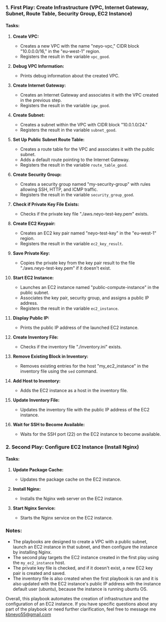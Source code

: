 ### **1. First Play: Create Infrastructure (VPC, Internet Gateway, Subnet, Route Table, Security Group, EC2 Instance)**

#### Tasks:

1. **Create VPC:**
   - Creates a new VPC with the name "neyo-vpc," CIDR block "10.0.0.0/16," in the "eu-west-1" region.
   - Registers the result in the variable `vpc_good`.

2. **Debug VPC Information:**
   - Prints debug information about the created VPC.

3. **Create Internet Gateway:**
   - Creates an Internet Gateway and associates it with the VPC created in the previous step.
   - Registers the result in the variable `igw_good`.

4. **Create Subnet:**
   - Creates a subnet within the VPC with CIDR block "10.0.1.0/24."
   - Registers the result in the variable `subnet_good`.

5. **Set Up Public Subnet Route Table:**
   - Creates a route table for the VPC and associates it with the public subnet.
   - Adds a default route pointing to the Internet Gateway.
   - Registers the result in the variable `route_table_good`.

6. **Create Security Group:**
   - Creates a security group named "my-security-group" with rules allowing SSH, HTTP, and ICMP traffic.
   - Registers the result in the variable `security_group_good`.

7. **Check if Private Key File Exists:**
   - Checks if the private key file "./aws.neyo-test-key.pem" exists.

8. **Create EC2 Keypair:**
   - Creates an EC2 key pair named "neyo-test-key" in the "eu-west-1" region.
   - Registers the result in the variable `ec2_key_result`.

9. **Save Private Key:**
   - Copies the private key from the key pair result to the file "./aws.neyo-test-key.pem" if it doesn't exist.

10. **Start EC2 Instance:**
    - Launches an EC2 instance named "public-compute-instance" in the public subnet.
    - Associates the key pair, security group, and assigns a public IP address.
    - Registers the result in the variable `ec2_instance`.

11. **Display Public IP:**
    - Prints the public IP address of the launched EC2 instance.

12. **Create Inventory File:**
    - Checks if the inventory file "./inventory.ini" exists.

13. **Remove Existing Block in Inventory:**
    - Removes existing entries for the host "my_ec2_instance" in the inventory file using the `sed` command.

14. **Add Host to Inventory:**
    - Adds the EC2 instance as a host in the inventory file.

15. **Update Inventory File:**
    - Updates the inventory file with the public IP address of the EC2 instance.

16. **Wait for SSH to Become Available:**
    - Waits for the SSH port (22) on the EC2 instance to become available.

### **2. Second Play: Configure EC2 Instance (Install Nginx)**

#### Tasks:

1. **Update Package Cache:**
   - Updates the package cache on the EC2 instance.

2. **Install Nginx:**
   - Installs the Nginx web server on the EC2 instance.

3. **Start Nginx Service:**
   - Starts the Nginx service on the EC2 instance.

### **Notes:**
- The playbooks are designed to create a VPC with a public subnet, launch an EC2 instance in that subnet, and then configure the instance by installing Nginx.
- The second play targets the EC2 instance created in the first play using the `my_ec2_instance` host.
- The private key file is checked, and if it doesn't exist, a new EC2 key pair is created and saved.
- The inventory file is also created when the first playbook is ran and it is also updated with the EC2 instance's public IP address with the instance default user (ubuntu), because the instance is running ubuntu OS.

Overall, this playbook automates the creation of infrastructure and the configuration of an EC2 instance. If you have specific questions about any part of the playbook or need further clarification, feel free to message me kbneyo55@gmail.com